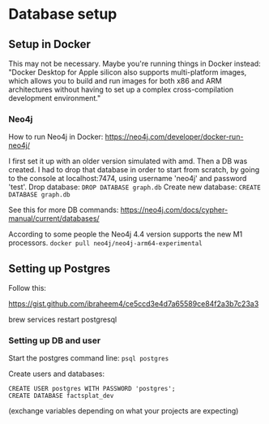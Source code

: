# Database setup

## Setup in Docker

This may not be necessary. Maybe you're running things in Docker instead:
"Docker Desktop for Apple silicon also supports multi-platform images, which allows you to build and run images for both x86 and ARM architectures without having to set up a complex cross-compilation development environment."

### Neo4j

How to run Neo4j in Docker:
https://neo4j.com/developer/docker-run-neo4j/

I first set it up with an older version simulated with amd. Then a DB was created. I had to drop that database in order to start from scratch, by going to the console at localhost:7474, using username 'neo4j' and password 'test'.
Drop database:
`DROP DATABASE graph.db`
Create new database:
`CREATE DATABASE graph.db`

See this for more DB commands: https://neo4j.com/docs/cypher-manual/current/databases/ 

According to some people the Neo4j 4.4 version supports the new M1 processors.
`docker pull neo4j/neo4j-arm64-experimental`



## Setting up Postgres
Follow this:

https://gist.github.com/ibraheem4/ce5ccd3e4d7a65589ce84f2a3b7c23a3

brew services restart postgresql

### Setting up DB and user

Start the postgres command line:
`psql postgres`

Create users and databases:
```
CREATE USER postgres WITH PASSWORD 'postgres';
CREATE DATABASE factsplat_dev
```
(exchange variables depending on what your projects are expecting)

